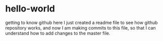 # hello-world
getting to know github
here I just created a readme file to see how github repository works, and now I am making commits to this file, so that I can understand how to add changes to the master file.

